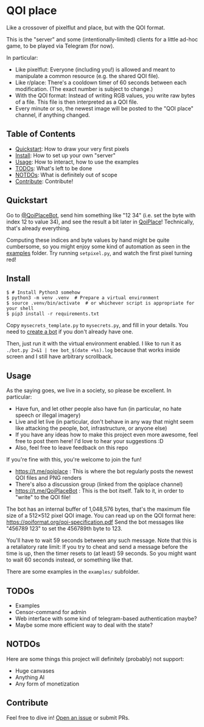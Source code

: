 # QOI place

Like a crossover of pixelflut and place, but with the QOI format.

This is the "server" and some (intentionally-limited) clients for a little ad-hoc game, to be played via Telegram (for now).

In particular:
- Like pixelflut: Everyone (including you!) is allowed and meant to manipulate a common resource (e.g. the shared QOI file).
- Like r/place: There's a cooldown timer of 60 seconds between each modification. (The exact number is subject to change.)
- With the QOI format: Instead of writing RGB values, you write raw bytes of a file. This file is then interpreted as a QOI file.
- Every minute or so, the newest image will be posted to the "QOI place" channel, if anything changed.

## Table of Contents

- [Quickstart](#quickstart): How to draw your very first pixels
- [Install](#install): How to set up your own "server"
- [Usage](#usage): How to interact, how to use the examples
- [TODOs](#todos): What's left to be done
- [NOTDOs](#notdos): What is definitely out of scope
- [Contribute](#contribute): Contribute!

## Quickstart

Go to [@QoiPlaceBot](https://t.me/QoiPlaceBot), send him something like "12 34" (i.e. set the byte with index 12 to value 34), and see the result a bit later in [QoiPlace](https://t.me/qoiplace)! Technically, that's already everything.

Computing these indices and byte values by hand might be quite cumbersome, so you might enjoy some kind of automation as seen in the [examples](https://github.com/BenWiederhake/qoiplace/tree/master/examples#telethon) folder. Try running `setpixel.py`, and watch the first pixel turning red!

## Install

```console
$ # Install Python3 somehow
$ python3 -m venv .venv  # Prepare a virtual environment
$ source .venv/bin/activate  # or whichever script is appropriate for your shell
$ pip3 install -r requirements.txt
```

Copy `mysecrets_template.py` to `mysecrets.py`, and fill in your details. You need to [create a bot](https://github.com/BenWiederhake/der-wopper-bot?tab=readme-ov-file#usage) if you don't already have one.

Then, just run it with the virtual environment enabled. I like to run it as `./bot.py 2>&1 | tee bot_$(date +%s).log` because that works inside screen and I still have arbitrary scrollback.

## Usage

As the saying goes, we live in a society, so please be excellent. In particular:
- Have fun, and let other people also have fun (in particular, no hate speech or illegal imagery)
- Live and let live (in particular, don't behave in any way that might seem like attacking the people, bot, infrastructure, or anyone else)
- If you have any ideas how to make this project even more awesome, feel free to post them here! I'd love to hear your suggestions :D
- Also, feel free to leave feedback on this repo

If you're fine with this, you're welcome to join the fun!
- https://t.me/qoiplace : This is where the bot regularly posts the newest QOI files and PNG renders
- There's also a discussion group (linked from the qoiplace channel)
- https://t.me/QoiPlaceBot : This is the bot itself. Talk to it, in order to "write" to the QOI file!

The bot has an internal buffer of 1,048,576 bytes, that's the maximum file size of a 512×512 pixel QOI image.
You can read up on the QOI format here: https://qoiformat.org/qoi-specification.pdf
Send the bot messages like "456789 123" to set the 456789th byte to 123.

You'll have to wait 59 seconds between any such message. Note that this is a retaliatory rate limit: If you try to cheat and send a message before the time is up, then the timer resets to (at least) 59 seconds. So you might want to wait 60 seconds instead, or something like that.

There are some examples in the `examples/` subfolder.

## TODOs

- Examples
- Censor-command for admin
- Web interface with some kind of telegram-based authentication maybe?
- Maybe some more efficient way to deal with the state?

## NOTDOs

Here are some things this project will definitely (probably) not support:
* Huge canvases
* Anything AI
* Any form of monetization

## Contribute

Feel free to dive in! [Open an issue](https://github.com/BenWiederhake/qoiplace/issues/new) or submit PRs.
